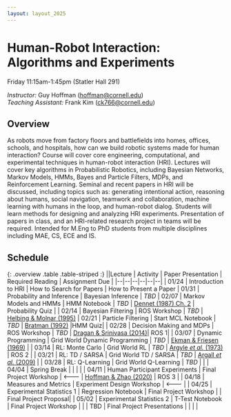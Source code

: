 ```yaml
---
layout: layout_2025
---
```


# Human-Robot Interaction: Algorithms and Experiments

Friday 11:15am-1:45pm (Statler Hall 291)


_Instructor:_
Guy Hoffman (hoffman@cornell.edu) <br />
_Teaching Assistant:_
Frank Kim (ck766@cornell.edu) 

## Overview

As robots move from factory floors and battlefields into homes, offices, schools, and hospitals, how can we build robotic systems made for human interaction?  Course will cover core engineering, computational, and experimental techniques in human-robot interaction (HRI). Lectures will cover key algorithms in Probabilistic Robotics, including Bayesian Networks, Markov Models, HMMs, Bayes and Particle Filters, MDPs, and Reinforcement Learning. Seminal and recent papers in HRI will be discussed, including topics such as: generating intentional action, reasoning about humans, social navigation, teamwork and collaboration, machine learning with humans in the loop, and human-robot dialog. Students will learn methods for designing and analyzing HRI experiments.  Presentation of papers in class, and an HRI-related research project in teams will be required.  Intended for M.Eng to PhD students from multiple disciplines including MAE, CS, ECE and IS.

## Schedule

{: .overview .table .table-striped :}
||Lecture | Activity | Paper Presentation | Required Reading | Assignment Due |
|--|--|--|--|--|--|
| 01/24 | Introduction to HRI | How to Search for Papers | How to Present a Paper 
| 01/31 | Probability and Inference | Bayesian Inference | _TBD_ 
| 02/07 | Markov Models and HMMs | HMM Notebook | _TBD_ | [Dennet (1987) Ch. 2](/files/dennet1987-ch2.pdf) | Probability Quiz |
| 02/14 | Bayesian Filtering | ROS Workshop | _TBD_ | [Helbing & Molnar (1995)](http://vision.cse.psu.edu/courses/Tracking/vlpr12/HelbingSocialForceModel95.pdf)
| 02/21 | Particle Filtering | Start MCL Notebook | _TBD_ | [Bratman (1992)](http://web.media.mit.edu/~cynthiab/Readings/bratman-PhilRev-92.pdf) |HMM Quiz|
| 02/28 | Decision Making and MDPs | ROS Workshop | _TBD_ | [Dragan & Srinivasa (2014)](https://www.ri.cmu.edu/pub_files/2014/7/legibility_AURO14.pdf)| ROS 1|
| 03/07 | Dynamic Programming | Grid World Dynamic Programming | _TBD_ | [Ekman & Friesen (1969)](http://www.communicationcache.com/uploads/1/0/8/8/10887248/the_repertoire_of_nonverbal_behavior_categories_origins__usage_and_coding.pdf) |
| 03/14 | RL: Monte Carlo | Grid World RL | _TBD_ | [Argyle _et al._ (1973)](http://web.media.mit.edu/~cynthiab/Readings/argyle-73.pdf) | ROS 2 |
| 03/21 | RL: TD / SARSA | Grid World TD / SARSA | _TBD_ | [Argall _et al._ (2009)](https://doi.org/10.1016/j.robot.2008.10.024) |
| 03/28 | RL: Q-Learning | Grid World Q-Learning | _TBD_ | |
| 04/04 | Spring Break | | | |
| 04/11 | Human Participant Experiments | Final Project Workshop | <--- | [Hoffman & Zhao (2020)](https://dl.acm.org/doi/pdf/10.1145/3412374) | ROS 3 |
| 04/18 | Measures and Metrics | Experiment Design Workshop | <--- | 
| 04/25 | Experimental Statistics 1 | Regression Notebook | Final Project Workshop | | Final Project Proposal|
| 05/02 | Experimental Statistics 2 | T-Test Notebook | Final Project Workshop  | |
| TBD   | Final Project Presentations | | | |